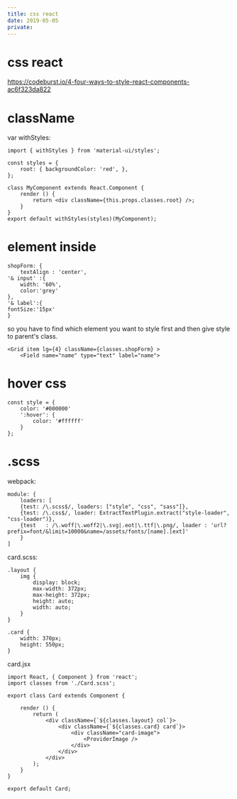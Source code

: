 ```yaml
---
title: css react
date: 2019-05-05
private:
---
```

# css react
https://codeburst.io/4-four-ways-to-style-react-components-ac6f323da822

# className
var withStyles:

    import { withStyles } from 'material-ui/styles';

    const styles = {
        root: { backgroundColor: 'red', },
    };

    class MyComponent extends React.Component {
        render () {
            return <div className={this.props.classes.root} />;
        }
    }
    export default withStyles(styles)(MyComponent);

# element inside
    shopForm: {
        textAlign : 'center',
    '& input' :{
        width: '60%',
        color:'grey'
    },
    '& label':{
    fontSize:'15px'
    }

so you have to find which element you want to style first and then give style to parent's class.

    <Grid item lg={4} className={classes.shopForm} >
        <Field name="name" type="text" label="name">

# hover css

    const style = {
        color: '#000000'
        ':hover': {
            color: '#ffffff'
        }
    };

# .scss
webpack:

    module: {
        loaders: [
        {test: /\.scss$/, loaders: ["style", "css", "sass"]},
        {test: /\.css$/, loader: ExtractTextPlugin.extract("style-loader", "css-loader")},
        {test   : /\.woff|\.woff2|\.svg|.eot|\.ttf|\.png/, loader : 'url?prefix=font/&limit=10000&name=/assets/fonts/[name].[ext]'
        }
    ]

card.scss:

    .layout {
        img {
            display: block;
            max-width: 372px;
            max-height: 372px;
            height: auto;
            width: auto;
        }
    }

    .card {
        width: 370px;
        height: 550px;
    }

card.jsx

    import React, { Component } from 'react';
    import classes from './Card.scss';

    export class Card extends Component {

        render () {
            return (
                <div className={`${classes.layout} col`}>
                    <div className={`${classes.card} card`}>
                        <div className="card-image">
                            <ProviderImage />
                        </div>
                    </div>
                </div>
            );
        }
    }

    export default Card;